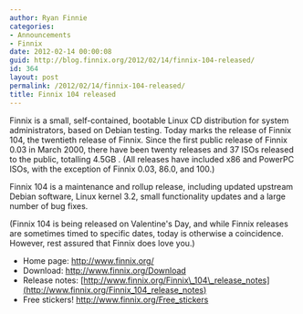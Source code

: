 ```yaml
---
author: Ryan Finnie
categories:
- Announcements
- Finnix
date: 2012-02-14 00:00:08
guid: http://blog.finnix.org/2012/02/14/finnix-104-released/
id: 364
layout: post
permalink: /2012/02/14/finnix-104-released/
title: Finnix 104 released
---
```

Finnix is a small, self-contained, bootable Linux CD distribution for system administrators, based on Debian testing. Today marks the release of Finnix 104, the twentieth release of Finnix. Since the first public release of Finnix 0.03 in March 2000, there have been twenty releases and 37 ISOs released to the public, totalling 4.5GB . (All releases have included x86 and PowerPC ISOs, with the exception of Finnix 0.03, 86.0, and 100.)

Finnix 104 is a maintenance and rollup release, including updated upstream Debian software, Linux kernel 3.2, small functionality updates and a large number of bug fixes.

(Finnix 104 is being released on Valentine's Day, and while Finnix releases are sometimes timed to specific dates, today is otherwise a coincidence. However, rest assured that Finnix does love you.)

  * Home page: <http://www.finnix.org/>
  * Download: <http://www.finnix.org/Download>
  * Release notes: [http://www.finnix.org/Finnix\_104\_release_notes](http://www.finnix.org/Finnix_104_release_notes)
  * Free stickers! <http://www.finnix.org/Free_stickers>
